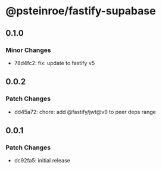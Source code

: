# @psteinroe/fastify-supabase

## 0.1.0

### Minor Changes

- 78d4fc2: fix: update to fastify v5

## 0.0.2

### Patch Changes

- dd45a72: chore: add @fastify/jwt@v9 to peer deps range

## 0.0.1

### Patch Changes

- dc92fa5: initial release
